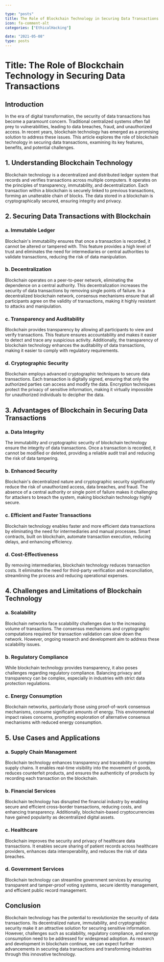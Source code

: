 ```yaml
---

type: "posts"
title: The Role of Blockchain Technology in Securing Data Transactions
icon: fa-comment-alt
categories: ["EthicalHacking"]

date: "2021-05-08"
type: posts
---
```





# Title: The Role of Blockchain Technology in Securing Data Transactions

## Introduction
In the era of digital transformation, the security of data transactions has become a paramount concern. Traditional centralized systems often fall prey to vulnerabilities, leading to data breaches, fraud, and unauthorized access. In recent years, blockchain technology has emerged as a promising solution to address these issues. This article explores the role of blockchain technology in securing data transactions, examining its key features, benefits, and potential challenges.

## 1. Understanding Blockchain Technology
Blockchain technology is a decentralized and distributed ledger system that records and verifies transactions across multiple computers. It operates on the principles of transparency, immutability, and decentralization. Each transaction within a blockchain is securely linked to previous transactions, forming an unalterable chain of blocks. The data stored in a blockchain is cryptographically secured, ensuring integrity and privacy.

## 2. Securing Data Transactions with Blockchain
### a. Immutable Ledger
Blockchain's immutability ensures that once a transaction is recorded, it cannot be altered or tampered with. This feature provides a high level of trust and eliminates the need for intermediaries or central authorities to validate transactions, reducing the risk of data manipulation.

### b. Decentralization
Blockchain operates on a peer-to-peer network, eliminating the dependence on a central authority. This decentralization increases the security of data transactions by removing single points of failure. In a decentralized blockchain network, consensus mechanisms ensure that all participants agree on the validity of transactions, making it highly resistant to attacks and manipulation.

### c. Transparency and Auditability
Blockchain provides transparency by allowing all participants to view and verify transactions. This feature ensures accountability and makes it easier to detect and trace any suspicious activity. Additionally, the transparency of blockchain technology enhances the auditability of data transactions, making it easier to comply with regulatory requirements.

### d. Cryptographic Security
Blockchain employs advanced cryptographic techniques to secure data transactions. Each transaction is digitally signed, ensuring that only the authorized parties can access and modify the data. Encryption techniques protect the privacy of sensitive information, making it virtually impossible for unauthorized individuals to decipher the data.

## 3. Advantages of Blockchain in Securing Data Transactions
### a. Data Integrity
The immutability and cryptographic security of blockchain technology ensure the integrity of data transactions. Once a transaction is recorded, it cannot be modified or deleted, providing a reliable audit trail and reducing the risk of data tampering.

### b. Enhanced Security
Blockchain's decentralized nature and cryptographic security significantly reduce the risk of unauthorized access, data breaches, and fraud. The absence of a central authority or single point of failure makes it challenging for attackers to breach the system, making blockchain technology highly secure.

### c. Efficient and Faster Transactions
Blockchain technology enables faster and more efficient data transactions by eliminating the need for intermediaries and manual processes. Smart contracts, built on blockchain, automate transaction execution, reducing delays, and enhancing efficiency.

### d. Cost-Effectiveness
By removing intermediaries, blockchain technology reduces transaction costs. It eliminates the need for third-party verification and reconciliation, streamlining the process and reducing operational expenses.

## 4. Challenges and Limitations of Blockchain Technology
### a. Scalability
Blockchain networks face scalability challenges due to the increasing volume of transactions. The consensus mechanisms and cryptographic computations required for transaction validation can slow down the network. However, ongoing research and development aim to address these scalability issues.

### b. Regulatory Compliance
While blockchain technology provides transparency, it also poses challenges regarding regulatory compliance. Balancing privacy and transparency can be complex, especially in industries with strict data protection regulations.

### c. Energy Consumption
Blockchain networks, particularly those using proof-of-work consensus mechanisms, consume significant amounts of energy. This environmental impact raises concerns, prompting exploration of alternative consensus mechanisms with reduced energy consumption.

## 5. Use Cases and Applications
### a. Supply Chain Management
Blockchain technology enhances transparency and traceability in complex supply chains. It enables real-time visibility into the movement of goods, reduces counterfeit products, and ensures the authenticity of products by recording each transaction on the blockchain.

### b. Financial Services
Blockchain technology has disrupted the financial industry by enabling secure and efficient cross-border transactions, reducing costs, and enhancing transparency. Additionally, blockchain-based cryptocurrencies have gained popularity as decentralized digital assets.

### c. Healthcare
Blockchain improves the security and privacy of healthcare data transactions. It enables secure sharing of patient records across healthcare providers, enhances data interoperability, and reduces the risk of data breaches.

### d. Government Services
Blockchain technology can streamline government services by ensuring transparent and tamper-proof voting systems, secure identity management, and efficient public record management.

## Conclusion
Blockchain technology has the potential to revolutionize the security of data transactions. Its decentralized nature, immutability, and cryptographic security make it an attractive solution for securing sensitive information. However, challenges such as scalability, regulatory compliance, and energy consumption need to be addressed for widespread adoption. As research and development in blockchain continue, we can expect further advancements in securing data transactions and transforming industries through this innovative technology.